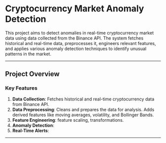 # Cryptocurrency Market Anomaly Detection

This project aims to detect anomalies in real-time cryptocurrency market data using data collected from the Binance API. The system fetches historical and real-time data, preprocesses it, engineers relevant features, and applies various anomaly detection techniques to identify unusual patterns in the market.

---

## **Project Overview**

### **Key Features**
1. **Data Collection**: Fetches historical and real-time cryptocurrency data from Binance API.
2. **Data Preprocessing**: Cleans and prepares the data for analysis. Adds derived features like moving averages, volatility, and Bollinger Bands.
3. **Feature Engineering**: feature scaling, transformations.
4. **Anomaly Detection**: 
5. **Real-Time Alerts**: 

---


